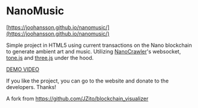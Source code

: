 # NanoMusic


[https://joohansson.github.io/nanomusic/](https://joohansson.github.io/nanomusic/)

Simple project in HTML5 using current transactions on the Nano blockchain to generate ambient art and music. Utilizing [NanoCrawler](https://nanocrawler.cc)'s websocket, [tone.js](https://tonejs.github.io/) and [three.js](https://threejs.org/) under the hood.

[DEMO VIDEO](https://youtu.be/O9TwN8QGmz4)

If you like the project, you can go to the website and donate to the developers. Thanks!

A fork from https://github.com/JZito/blockchain_visualizer
